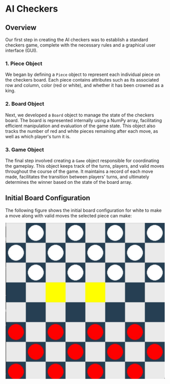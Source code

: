 # AI Checkers

## Overview

Our first step in creating the AI checkers was to establish a standard checkers game, complete with the necessary rules and a graphical user interface (GUI).

### 1. Piece Object

We began by defining a `Piece` object to represent each individual piece on the checkers board. Each piece contains attributes such as its associated row and column, color (red or white), and whether it has been crowned as a king.

### 2. Board Object

Next, we developed a `Board` object to manage the state of the checkers board. The board is represented internally using a NumPy array, facilitating efficient manipulation and evaluation of the game state. This object also tracks the number of red and white pieces remaining after each move, as well as which player's turn it is.

### 3. Game Object

The final step involved creating a `Game` object responsible for coordinating the gameplay. This object keeps track of the turns, players, and valid moves throughout the course of the game. It maintains a record of each move made, facilitates the transition between players' turns, and ultimately determines the winner based on the state of the board array.

## Initial Board Configuration

The following figure shows the initial board configuration for white to make a move along with valid moves the selected piece can make:

![Initial Board Configuration](images/fig1.png)

